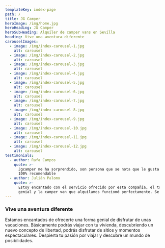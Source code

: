 ```yaml
---
templateKey: index-page
path: /
title: JG Camper
heroImage: /img/home.jpg
heroHeading: JG Camper
heroSubHeading: Alquiler de camper vans en Sevilla
heading: Vive una aventura diferente
carouselImages:
  - image: /img/index-carousel-1.jpg
    alt: carousel
  - image: /img/index-carousel-2.jpg
    alt: carousel
  - image: /img/index-carousel-3.jpg
    alt: carousel
  - image: /img/index-carousel-4.jpg
    alt: carousel
  - image: /img/index-carousel-5.jpg
    alt: carousel
  - image: /img/index-carousel-6.jpg
    alt: carousel
  - image: /img/index-carousel-7.jpg
    alt: carousel
  - image: /img/index-carousel-8.jpg
    alt: carousel
  - image: /img/index-carousel-9.jpg
    alt: carousel
  - image: /img/index-carousel-10.jpg
    alt: carousel
  - image: /img/index-carousel-11.jpg
    alt: carousel
  - image: /img/index-carousel-12.jpg
    alt: carousel
testimonials:
  - author: Rafa Campos
    quote: >-
      Jgcamper me ha sorprendido, son persona que se nota que le gusta lo que hacen, te dan muchas facilidades y por supuesto las furgos impecable y muy equipadas. 
      100% recomendable
  - author: Julián Palomo
    quote: >-
      Estoy encantado con el servicio ofrecido por esta compañía, el trato fue
      genial y la camper van que alquilamos funcionó perfectamente. Se conduce bastante fácil y me sorprendió la buena respuesta que tiene en carretera. Por dentro los detalles están muy cuidados y viene muy bien equipada. Un gran acierto.
---
```


### Vive una aventura diferente

Estamos encantados de ofrecerte una forma genial de disfrutar de unas vacaciones. Básicamente podrás viajar con tu vivienda, descubriendo un nuevo concepto de libertad, podrás disfrutar de sitios y momentos espectaculares. Despierta tu pasión por viajar y descubre un mundo de posibilidades.
